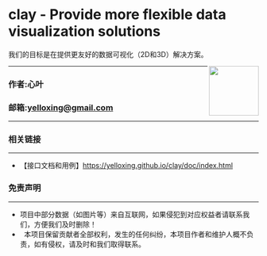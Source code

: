 #  clay - Provide more flexible data visualization solutions

我们的目标是在提供更友好的数据可视化（2D和3D）解决方案。

<img align="right" height="100" src="https://github.com/yelloxing/clay/blob/master/docs/images/clay.png">

****
### 作者:心叶
### 邮箱:yelloxing@gmail.com
****

### 相关链接
------
*	【接口文档和用例】https://yelloxing.github.io/clay/doc/index.html

### 免责声明
------
*   项目中部分数据（如图片等）来自互联网，如果侵犯到对应权益者请联系我们，方便我们及时删除！
*   本项目保留贡献者全部权利，发生的任何纠纷，本项目作者和维护人概不负责，如有侵权，请及时和我们取得联系。
